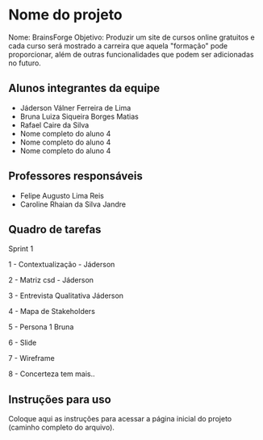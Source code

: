 # Nome do projeto
Nome: BrainsForge
Objetivo: Produzir um site de cursos online gratuitos e cada curso será mostrado a carreira que aquela "formação" pode proporcionar, além de outras funcionalidades que podem ser adicionadas no futuro.

## Alunos integrantes da equipe

* Jáderson Válner Ferreira de Lima
* Bruna Luiza Siqueira Borges Matias
* Rafael Caire da Silva
* Nome completo do aluno 4
* Nome completo do aluno 4
* Nome completo do aluno 4

## Professores responsáveis

* Felipe Augusto Lima Reis
* Caroline Rhaian da Silva Jandre

## Quadro de tarefas
Sprint 1

1 - Contextualização - Jáderson

2 - Matriz csd - Jáderson

3 - Entrevista Qualitativa Jáderson

4 - Mapa de Stakeholders

5 - Persona 1 Bruna

6 - Slide

7 - Wireframe

8 - Concerteza tem mais..


## Instruções para uso
Coloque aqui as instruções para acessar a página inicial do projeto (caminho completo do arquivo).
